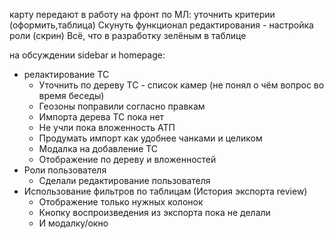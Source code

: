 карту передают в работу на фронт
по МЛ: уточнить критерии (оформить,таблица)
Скунуть функционал редактирования  - настройка роли (скрин)
Всё, что в разработку зелёным в таблице

на обсуждении sidebar и homepage:
  - релактирование ТС
	- Уточнить по дереву ТС - список камер (не понял о чём вопрос во время беседы)
	- Геозоны поправили согласно правкам
	- Импорта дерева ТС пока нет
	- Не учли пока вложенность АТП
	- Продумать импорт как удобнее чанками и целиком
	- Модалка на добавление ТС
	- Отображение по дереву и вложенностей
- Роли пользователя
	- Сделали редактирование пользователя
- Использование фильтров по таблицам (История экспорта review)
	- Отображение только нужных колонок
	- Кнопку воспроизведения из экспорта пока не делали
	- И модалку/окно




